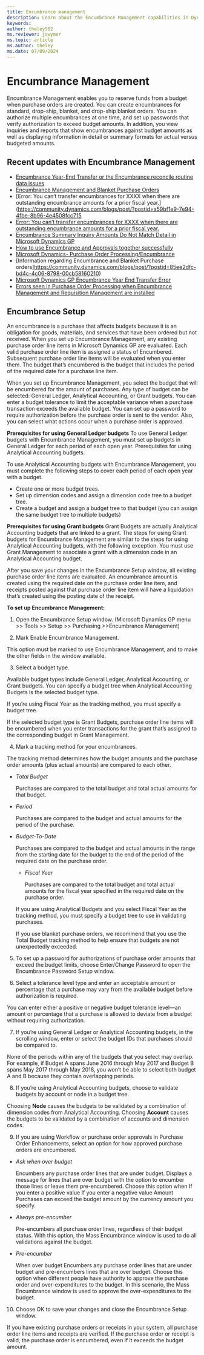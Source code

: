 ```yaml
---
title: Encumbrance management
description: Learn about the Encumbrance Management capabilities in Dynamics GP.
keywords: 
author: theley502
ms.reviewer: jswymer
ms.topic: article
ms.author: theley
ms.date: 07/09/2024
---
```


# Encumbrance Management
Encumbrance Management enables you to reserve funds from a budget when purchase orders are created. You can create encumbrances for standard, drop-ship, blanket, and drop-ship blanket orders. You can authorize multiple encumbrances at one time, and set up passwords that verify authorization to exceed budget amounts. In addition, you view inquiries and reports that show encumbrances against budget amounts as well as displaying information in detail or summary formats for actual versus budgeted amounts.

## Recent updates with Encumbrance Management

- [Encumbrance Year-End Transfer or the Encumbrance reconcile routine data issues](https://community.dynamics.com/blogs/post/?postid=70bb2e70-82e6-4049-a3aa-b5a1b8a9afc0)
- [Encumbrance Management and Blanket Purchase Orders](https://community.dynamics.com/blogs/post/?postid=3b463b0a-ce74-4663-9fdd-ab8956d69c7f)
- [Error: You can’t transfer encumbrances for XXXX when there are outstanding encumbrance amounts for a prior fiscal year.](https://community.dynamics.com/blogs/post/?postid=a59bf1e9-7e94-4fbe-8b96-4e4508fcc715
- [Error: You can’t transfer encumbrances for XXXX when there are outstanding encumbrance amounts for a prior fiscal year.](https://github.com/theley502/msftdynamicsgpdocs/assets/43243051/59b7022d-e846-4144-8f34-72d9bb2ae8fd)
- [Encumbrance Summary Inquiry Amounts Do Not Match Detail in Microsoft Dynamics GP](https://community.dynamics.com/blogs/post/?postid=ee1f1afc-6c4b-48eb-b242-24ba8577698f)
- [How to use Encumbrance and Approvals together successfully](https://community.dynamics.com/blogs/post/?postid=a5e474e8-bc64-4316-924f-b3f98dad023a)
- [Microsoft Dynamics- Purchase Order Processing/Encumbrance](https://community.dynamics.com/blogs/post/?postid=faefd3c7-0068-4e5e-a5d6-4a168221ee51)
- [Information regarding Encumbrance and Blanket Purchase orders]https://community.dynamics.com/blogs/post/?postid=85ee2dfc-bd4c-4c06-8798-00cb58160210)
- [Microsoft Dynamics GP Encumbrance Year End Transfer Error](https://community.dynamics.com/blogs/post/?postid=3e311f09-b974-4b1a-8e9e-ec03ced203a8)
- [Errors seen in Purchase Order Processing when Encumbrance Management and Requisition Management are installed](https://community.dynamics.com/blogs/post/?postid=e16c0e9d-cd66-4ccb-8b31-985b3c83f7b2)

## Encumbrance Setup

An encumbrance is a purchase that affects budgets because it is an obligation for goods, materials, and services that have been ordered but not received. When you set up Encumbrance Management, any existing purchase order line items in Microsoft Dynamics GP are evaluated. Each valid purchase order line item is assigned a status of Encumbered. Subsequent purchase order line items will be evaluated when you enter them. The budget that’s encumbered is the budget that includes the period of the required date for a purchase line item.

When you set up Encumbrance Management, you select the budget that will be encumbered for the amount of purchases. Any type of budget can be selected: 
General Ledger, Analytical Accounting, or Grant budgets.
You can enter a budget tolerance to limit the acceptable variance when a purchase transaction exceeds the available budget. You can set up a password to require 
authorization before the purchase order is sent to the vendor. Also, you can select what actions occur when a purchase order is approved.

**Prerequisites for using General Ledger budgets**
To use General Ledger budgets with Encumbrance Management, you must set up budgets in General Ledger for each period of each open year.
Prerequisites for using Analytical Accounting budgets.

To use Analytical Accounting budgets with Encumbrance Management, you must complete the following steps to cover each period of each open year with a budget.  

- Create one or more budget trees.
- Set up dimension codes and assign a dimension code tree to a budget tree.
- Create a budget and assign a budget tree to that budget (you can assign the same budget tree to multiple budgets)

**Prerequisites for using Grant budgets**
Grant Budgets are actually Analytical Accounting budgets that are linked to a grant. 
The steps for using Grant budgets for Encumbrance Management are similar to the steps for using Analytical Accounting budgets, with the following exception. You must use Grant Management to associate a grant with a dimension code in an Analytical Accounting budget.

After you save your changes in the Encumbrance Setup window, all existing purchase order line items are evaluated. An encumbrance amount is created using the required date on the purchase order line item, and receipts posted against that purchase order line item will have a liquidation that’s created using the posting 
date of the receipt. 

**To set up Encumbrance Management:**
1. Open the Encumbrance Setup window.
(Microsoft Dynamics GP menu >> Tools >> Setup >> Purchasing >>Encumbrance Management)

2. Mark Enable Encumbrance Management.

  This option must be marked to use Encumbrance Management, and to make the other fields in the window available.

3. Select a budget type.

  Available budget types include General Ledger, Analytical Accounting, or Grant budgets. You can specify a budget tree when Analytical Accounting Budgets is the selected budget type. 

  If you’re using Fiscal Year as the tracking method, you must specify a budget tree.

  If the selected budget type is Grant Budgets, purchase order line items will be encumbered when you enter transactions for the grant that’s assigned to the corresponding budget in Grant Management. 

4. Mark a tracking method for your encumbrances.

  The tracking method determines how the budget amounts and the purchase order amounts (plus actual amounts) are compared to each other.

  - *Total Budget*

    Purchases are compared to the total budget and total actual amounts for that budget.

  - *Period*

    Purchases are compared to the budget and actual amounts for the period of the purchase.

- *Budget-To-Date*

    Purchases are compared to the budget and actual amounts in the range from the starting date for the budget to the end of the period of the required date on the purchase order. 

  - *Fiscal Year*

    Purchases are compared to the total budget and total actual amounts for the fiscal year specified in the required date on the purchase order. 

  If you are using Analytical Budgets and you select Fiscal Year as the tracking method, you must specify a budget tree to use in validating purchases. 

  If you use blanket purchase orders, we recommend that you use the Total Budget tracking method to help ensure that budgets are not unexpectedly exceeded.

5. To set up a password for authorizations of purchase order amounts that exceed the budget limits, choose Enter/Change Password to open the Encumbrance 
Password Setup window. 

6. Select a tolerance level type and enter an acceptable amount or percentage that a purchase may vary from the available budget before authorization is required.

  You can enter either a positive or negative budget tolerance level—an amount or percentage that a purchase is allowed to deviate from a budget without requiring authorization. 

7. If you’re using General Ledger or Analytical Accounting budgets, in the scrolling window, enter or select the budget IDs that purchases should be compared to.

  None of the periods within any of the budgets that you select may overlap. For example, if Budget A spans June 2016 through May 2017 and Budget B spans May 2017 through May 2018, you won’t be able to select both budget A and B because they contain overlapping periods. 

8. If you’re using Analytical Accounting budgets, choose to validate budgets by account or node in a budget tree.

  Choosing **Node** causes the budgets to be validated by a combination of dimension codes from Analytical Accounting. Choosing **Account** causes the budgets to be validated by a combination of 
accounts and dimension codes. 

9. If you are using Workflow or purchase order approvals in Purchase Order Enhancements, select an option for how approved purchase orders are 
encumbered.

- *Ask when over budget*

  Encumbers any purchase order lines that are under budget. Displays a message for lines that are over budget with the option to encumber those lines or leave them pre-encumbered. Choose this option when If you enter a positive value If you enter a negative value Amount Purchases can exceed the budget amount by the currency amount you specify.

- *Always pre-encumber*

  Pre-encumbers all purchase order lines, regardless of their budget status. With this option, the Mass Encumbrance window is used to do all validations against the budget.

- *Pre-encumber*

  When over budget Encumbers any purchase order lines that are under budget and pre-encumbers lines that are over budget. Choose this option when different people have authority to approve the purchase order 
and over-expenditures to the budget. In this scenario, the Mass Encumbrance window is used to approve the over-expenditures to the budget.

10. Choose OK to save your changes and close the Encumbrance Setup window.

If you have existing purchase orders or receipts in your system, all purchase order line items and receipts are verified. If the purchase order or receipt is valid, the purchase order is encumbered, even if it exceeds the budget amount. 


<!--## See also-->
